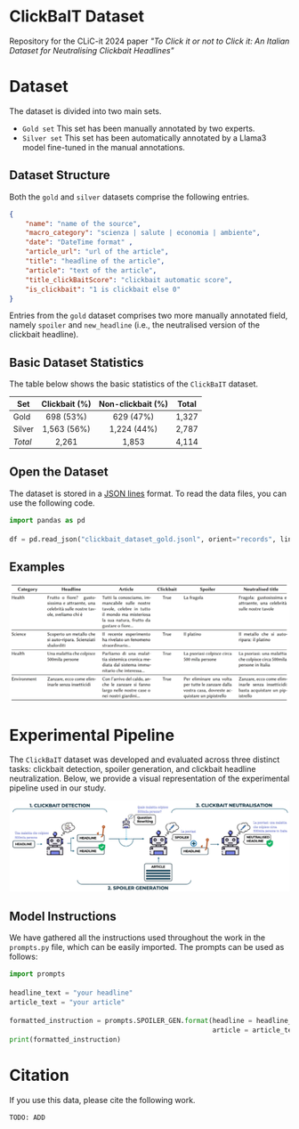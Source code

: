# ClickBaIT Dataset
Repository for the CLiC-it 2024 paper *"To Click it or not to Click it: An Italian Dataset for Neutralising Clickbait Headlines"*

# Dataset

The dataset is divided into two main sets.

* `Gold set` This set has been manually annotated by two experts.
* `Silver set` This set has been automatically annotated by a Llama3 model fine-tuned in the manual annotations.

## Dataset Structure

Both the `gold` and `silver` datasets comprise the following entries. 

```json
{
    "name": "name of the source",
    "macro_category": "scienza | salute | economia | ambiente",
    "date": "DateTime format" ,
    "article_url": "url of the article",
    "title": "headline of the article",
    "article": "text of the article",
    "title_clickBaitScore": "clickbait automatic score",
    "is_clickbait": "1 is clickbait else 0"
}
```
Entries from the `gold` dataset comprises two more manually annotated field, namely `spoiler` and `new_headline` (i.e., the neutralised version of the clickbait headline).

## Basic Dataset Statistics

The table below shows the basic statistics of the `ClickBaIT` dataset.

| Set   | Clickbait (\%) | Non-clickbait (\%) | Total |
|----------------|:-------------------------:|:-----------------------------:|:----------------:|
| Gold         | 698 (53%)              | 629 (47%)                  | 1,327          |
| Silver         | 1,563 (56%)            | 1,224 (44%)                | 2,787          |
| _Total_ | 2,261                   | 1,853                       | 4,114          |

## Open the Dataset

The dataset is stored in a [JSON lines](https://jsonlines.org/) format.
To read the data files, you can use the following code.

```python
import pandas as pd

df = pd.read_json("clickbait_dataset_gold.jsonl", orient="records", lines=True)
```

## Examples

![Table with examples from the ClickBaIT dataset.](img/example_table.jpeg)

# Experimental Pipeline

The `ClickBaIT` dataset was developed and evaluated across three distinct tasks: clickbait detection, spoiler generation, and clickbait headline neutralization. Below, we provide a visual representation of the experimental pipeline used in our study.

![Table with examples from the ClickBaIT dataset.](img/exp_clic_example.jpeg)

## Model Instructions

We have gathered all the instructions used throughout the work in the `prompts.py` file, which can be easily imported. The prompts can be used as follows:

```python
import prompts

headline_text = "your headline"
article_text = "your article"

formatted_instruction = prompts.SPOILER_GEN.format(headline = headline_text,
                                                   article = article_text)
print(formatted_instruction)
```

# Citation

If you use this data, please cite the following work.

```
TODO: ADD
```
